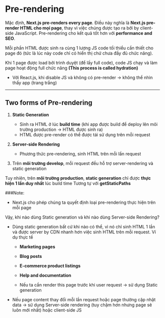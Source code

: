# Pre-rendering

Mặc định, __Next.js pre-renders every page__. Điều này nghĩa là __Next.js pre-render HTML cho mọi page__, thay vì việc chúng được tạo ra bởi by client-side JavaScript. Pre-rendering cho kết quả tốt hơn với **performance and SEO**.

Mỗi phần HTML được sinh ra cùng 1 lượng JS code tối thiểu cần thiết cho page đó (tức là lúc này code chỉ có hiển thị chứ chưa đầy đủ chức năng). 

Khi 1 page được load bởi trình duyệt (để lấy full code), code JS chạy và làm page hoạt động full chức năng
 __(This process is called hydration)__

* Với React.js, khi disable JS và không có pre-render -> không thể nhìn thấy app (trang trắng)
----

## Two forms of Pre-rendering

1. **Static Generation**

    + Sinh ra HTML ở lúc **build time** (khi app được build để deploy lên môi trường production -> HTML được sinh ra)
    + HTML được pre-render có thể được tái sử dụng trên mỗi request 

2. **Server-side Rendering**

    + Phương thức pre-rendering, sinh HTML trên mỗi lần request

3. Trên **môi trường develop**, mỗi request đều hỗ trợ server-rendering và static generation

Tuy nhiên, trên **môi trường production**, **static generation** chỉ được __thực hiện 1 lần duy nhất__ lúc build time 
Tương tự với __getStaticPaths__

###Note:
- Next.js cho phép chúng ta quyết định loại pre-rendering thực hiện trên mỗi page

Vậy, khi nào dùng Static generation và khi nào dùng Server-side Rendering?

- Dùng static generation bất cứ khi nào có thể, vì nó chỉ sinh HTML 1 lần và được server by CDN nhanh hơn việc sinh HTML trên mỗi request. Ví dụ thực tế

    + **Marketing pages**

    + **Blog posts**

    + **E-commerce product listings**

    + **Help and documentation**

    + Nếu ta cần render this page trước khi user request -> sử dụng Static generation

- Nếu page content thay đổi mỗi lần request hoặc page thường cập nhật data -> sử dụng Server-side rendering (tuy chậm hơn nhưng page sẽ luôn mới nhất) hoặc client-side JS
